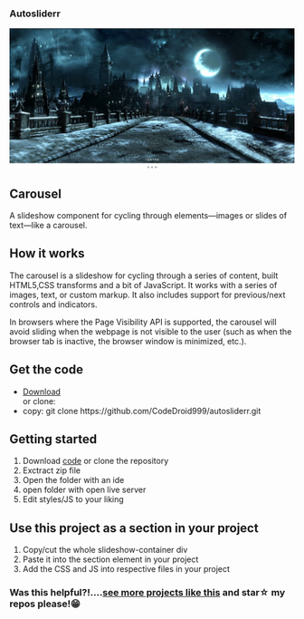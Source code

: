 ### Autosliderr

<p align="center">
  <img src="https://github.com/CodeDroid999/autosliderr/blob/master/assets/images/slider1.png" style:"width=100%">
  </p>

## Carousel
A slideshow component for cycling through elements—images or slides of text—like a carousel.

## How it works
The carousel is a slideshow for cycling through a series of content, built HTML5,CSS transforms and a bit of JavaScript. It works with a series of images, text, or custom markup. It also includes support for previous/next controls and indicators.

In browsers where the Page Visibility API is supported, the carousel will avoid sliding when the webpage is not visible to the user (such as when the browser tab is inactive, the browser window is minimized, etc.).

## Get the code
<ul>
  <li><a href="https://github.com/CodeDroid999/autosliderr.git">Download</a></li>
  or clone:
  <li> copy: git clone https://github.com/CodeDroid999/autosliderr.git </li>
</ul>

## Getting started
 
 <ol>
 <li>Download <a href="">code</a> or clone the repository</>
 <li>Exctract zip file</li>
 <li>Open the folder with an ide</li>
 <li>open folder with open live server</li>
 <li>Edit styles/JS to your liking</li>
 </ol>
 
 ## Use this project as a section in your project
  <ol>
  <li>Copy/cut the whole slideshow-container div</li>
  <li>Paste it into the section element in your project</li>
  <li>Add the CSS and JS into respective files in your project</li>
  </ol>
  
  <h3 align="left">Was this helpful?!....<a href="https://github.com/CodeDroid999?tab=repositories">see more projects like this</a> and star☆ my repos please!😁</h3> 
